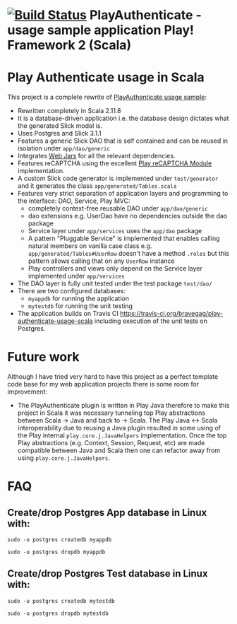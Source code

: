# [![Build Status](https://travis-ci.org/bravegag/play-authenticate-usage-scala.svg?branch=master)](https://travis-ci.org/bravegag/play-authenticate-usage-scala) PlayAuthenticate - usage sample application Play! Framework 2 (Scala)

# Play Authenticate usage in Scala

This project is a complete rewrite of [PlayAuthenticate usage sample](https://github.com/joscha/play-authenticate):
* Rewritten completely in Scala 2.11.8
* It is a database-driven application i.e. the database design dictates what the generated Slick model is. 
* Uses Postgres and Slick 3.1.1
* Features a generic Slick DAO that is self contained and can be reused in isolation under `app/dao/generic`
* Integrates [Web Jars](https://github.com/webjars/webjars-play) for all the relevant dependencies. 
* Features reCAPTCHA using the excellent [Play reCAPTCHA Module](https://github.com/chrisnappin/play-recaptcha) implementation.
* A custom Slick code generator is implemented under `test/generator` and it generates the class `app/generated/Tables.scala` 
* Features very strict separation of application layers and programming to the interface: DAO, Service, Play MVC:
    - completely context-free reusable DAO under `app/dao/generic`
    - dao extensions e.g. UserDao have no dependencies outside the dao package
    - Service layer under `app/services` uses the `app/dao` package
    - A pattern "Pluggable Service" is implemented that enables calling natural members on vanilla 
      case class e.g. `app/generated/Tables#UserRow` doesn't have a method `.roles` but this pattern allows
      calling that on any `UserRow` instance
    - Play controllers and views only depend on the Service layer implemented under `app/services`
* The DAO layer is fully unit tested under the test package `test/dao/`
* There are two configured databases: 
    - `myappdb` for running the application
    - `mytestdb` for running the unit testing
* The application builds on Travis CI https://travis-ci.org/bravegag/play-authenticate-usage-scala including 
  execution of the unit tests on Postgres.

# Future work

Although I have tried very hard to have this project as a perfect template code base for my web 
application projects there is some room for improvement:

* The PlayAuthenticate plugin is written in Play Java therefore to make this project in Scala 
  it was necessary tunneling top Play abstractions between Scala -> Java and back to -> Scala.
  The Play Java <-> Scala interoperability due to reusing a Java plugin resulted in some using 
  of the Play internal `play.core.j.JavaHelpers` implementation. Once the top Play abstractions 
  (e.g. Context, Session, Request, etc) are made compatible between Java and Scala then one can
  refactor away from using `play.core.j.JavaHelpers`.

# FAQ

## Create/drop Postgres App database in Linux with:

`sudo -u postgres createdb myappdb`

`sudo -u postgres dropdb myappdb`

## Create/drop Postgres Test database in Linux with:

`sudo -u postgres createdb mytestdb`

`sudo -u postgres dropdb mytestdb`
